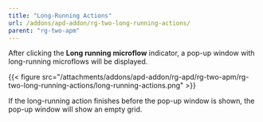 ```yaml
---
title: "Long-Running Actions"
url: /addons/apd-addon/rg-two-long-running-actions/
parent: "rg-two-apm"
---
```


After clicking the **Long running microflow** indicator, a pop-up window with long-running microflows will be displayed.

 {{< figure src="/attachments/addons/apd-addon/rg-apd/rg-two-apm/rg-two-long-running-actions/long-running-actions.png" >}}

If the long-running action finishes before the pop-up window is shown, the pop-up window will show an empty grid.
